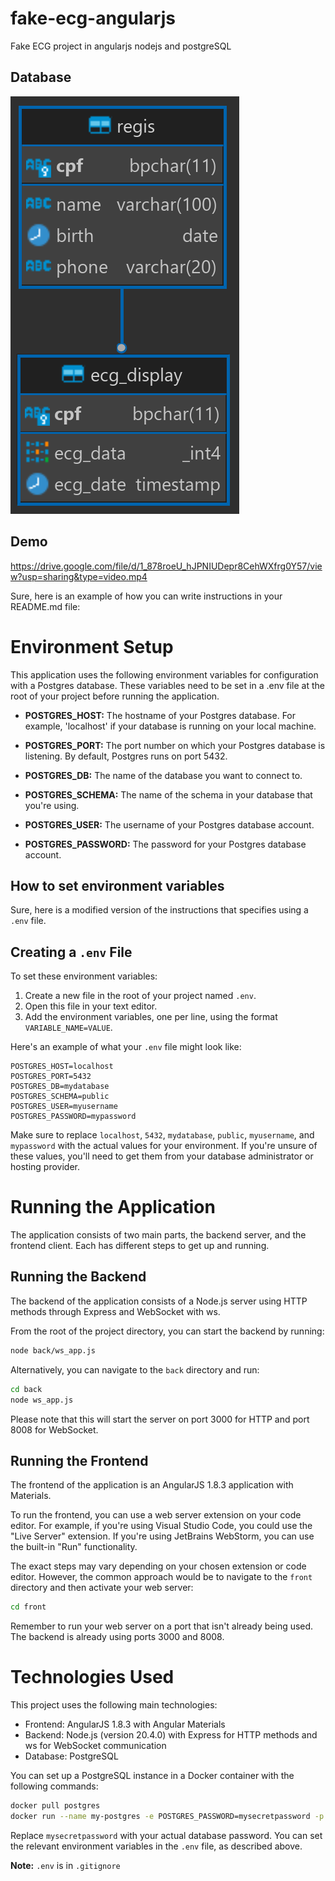 # fake-ecg-angularjs
Fake ECG project in angularjs nodejs and postgreSQL

## Database
![ecg_db](ecg_db.png)

## Demo
https://drive.google.com/file/d/1_878roeU_hJPNIUDepr8CehWXfrg0Y57/view?usp=sharing&type=video.mp4

Sure, here is an example of how you can write instructions in your README.md file:

# Environment Setup

This application uses the following environment variables for configuration with a Postgres database. These variables need to be set in a .env file at the root of your project before running the application.

- **POSTGRES_HOST:** The hostname of your Postgres database. For example, 'localhost' if your database is running on your local machine.

- **POSTGRES_PORT:** The port number on which your Postgres database is listening. By default, Postgres runs on port 5432.

- **POSTGRES_DB:** The name of the database you want to connect to.

- **POSTGRES_SCHEMA:** The name of the schema in your database that you're using.

- **POSTGRES_USER:** The username of your Postgres database account.

- **POSTGRES_PASSWORD:** The password for your Postgres database account.

## How to set environment variables

Sure, here is a modified version of the instructions that specifies using a `.env` file.

## Creating a `.env` File

To set these environment variables:

1. Create a new file in the root of your project named `.env`.
2. Open this file in your text editor.
3. Add the environment variables, one per line, using the format `VARIABLE_NAME=VALUE`.

Here's an example of what your `.env` file might look like:

```
POSTGRES_HOST=localhost
POSTGRES_PORT=5432
POSTGRES_DB=mydatabase
POSTGRES_SCHEMA=public
POSTGRES_USER=myusername
POSTGRES_PASSWORD=mypassword
```

Make sure to replace `localhost`, `5432`, `mydatabase`, `public`, `myusername`, and `mypassword` with the actual values for your environment. If you're unsure of these values, you'll need to get them from your database administrator or hosting provider.

# Running the Application

The application consists of two main parts, the backend server, and the frontend client. Each has different steps to get up and running.

## Running the Backend

The backend of the application consists of a Node.js server using HTTP methods through Express and WebSocket with ws.

From the root of the project directory, you can start the backend by running:

```bash
node back/ws_app.js
```

Alternatively, you can navigate to the `back` directory and run:

```bash
cd back
node ws_app.js
```

Please note that this will start the server on port 3000 for HTTP and port 8008 for WebSocket.

## Running the Frontend

The frontend of the application is an AngularJS 1.8.3 application with Materials.

To run the frontend, you can use a web server extension on your code editor. For example, if you're using Visual Studio Code, you could use the "Live Server" extension. If you're using JetBrains WebStorm, you can use the built-in "Run" functionality.

The exact steps may vary depending on your chosen extension or code editor. However, the common approach would be to navigate to the `front` directory and then activate your web server:

```bash
cd front
```

Remember to run your web server on a port that isn't already being used. The backend is already using ports 3000 and 8008.

# Technologies Used

This project uses the following main technologies:

- Frontend: AngularJS 1.8.3 with Angular Materials
- Backend: Node.js (version 20.4.0) with Express for HTTP methods and ws for WebSocket communication
- Database: PostgreSQL

You can set up a PostgreSQL instance in a Docker container with the following commands:

```bash
docker pull postgres
docker run --name my-postgres -e POSTGRES_PASSWORD=mysecretpassword -p 5432:5432 -d postgres
```

Replace `mysecretpassword` with your actual database password. You can set the relevant environment variables in the `.env` file, as described above.

**Note:** `.env` is in `.gitignore`
